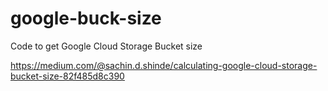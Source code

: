 # google-buck-size
Code to get Google Cloud Storage Bucket size

https://medium.com/@sachin.d.shinde/calculating-google-cloud-storage-bucket-size-82f485d8c390
